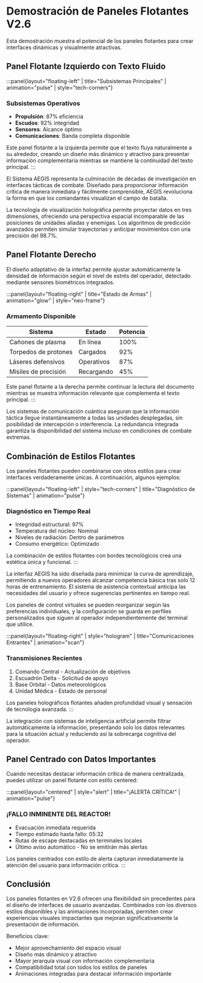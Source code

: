 # Demostración de Paneles Flotantes V2.6

Esta demostración muestra el potencial de los paneles flotantes para crear interfaces dinámicas y visualmente atractivas.

## Panel Flotante Izquierdo con Texto Fluido

:::panel{layout="floating-left" | title="Subsistemas Principales" | animation="pulse" | style="tech-corners"}
### Subsistemas Operativos
* **Propulsión**: 87% eficiencia
* **Escudos**: 92% integridad
* **Sensores**: Alcance óptimo
* **Comunicaciones**: Banda completa disponible

Este panel flotante a la izquierda permite que el texto fluya naturalmente a su alrededor, creando un diseño más dinámico y atractivo para presentar información complementaria mientras se mantiene la continuidad del texto principal.
:::

El Sistema AEGIS representa la culminación de décadas de investigación en interfaces tácticas de combate. Diseñado para proporcionar información crítica de manera inmediata y fácilmente comprensible, AEGIS revoluciona la forma en que los comandantes visualizan el campo de batalla.

La tecnología de visualización holográfica permite proyectar datos en tres dimensiones, ofreciendo una perspectiva espacial incomparable de las posiciones de unidades aliadas y enemigas. Los algoritmos de predicción avanzados permiten simular trayectorias y anticipar movimientos con una precisión del 98.7%.

## Panel Flotante Derecho

El diseño adaptativo de la interfaz permite ajustar automáticamente la densidad de información según el nivel de estrés del operador, detectado mediante sensores biométricos integrados.

:::panel{layout="floating-right" | title="Estado de Armas" | animation="glow" | style="neo-frame"}
### Armamento Disponible
| Sistema | Estado | Potencia |
|---------|--------|----------|
| Cañones de plasma | En línea | 100% |
| Torpedos de protones | Cargados | 92% |
| Láseres defensivos | Operativos | 87% |
| Misiles de precisión | Recargando | 45% |

Este panel flotante a la derecha permite continuar la lectura del documento mientras se muestra información relevante que complementa el texto principal.
:::

Los sistemas de comunicación cuántica aseguran que la información táctica llegue instantáneamente a todas las unidades desplegadas, sin posibilidad de intercepción o interferencia. La redundancia integrada garantiza la disponibilidad del sistema incluso en condiciones de combate extremas.

## Combinación de Estilos Flotantes

Los paneles flotantes pueden combinarse con otros estilos para crear interfaces verdaderamente únicas. A continuación, algunos ejemplos:

:::panel{layout="floating-left" | style="tech-corners" | title="Diagnóstico de Sistemas" | animation="pulse"}
### Diagnóstico en Tiempo Real
* Integridad estructural: 97%
* Temperatura del núcleo: Nominal
* Niveles de radiación: Dentro de parámetros
* Consumo energético: Optimizado

La combinación de estilos flotantes con bordes tecnológicos crea una estética única y funcional.
:::

La interfaz AEGIS ha sido diseñada para minimizar la curva de aprendizaje, permitiendo a nuevos operadores alcanzar competencia básica tras solo 12 horas de entrenamiento. El sistema de asistencia contextual anticipa las necesidades del usuario y ofrece sugerencias pertinentes en tiempo real.

Los paneles de control virtuales se pueden reorganizar según las preferencias individuales, y la configuración se guarda en perfiles personalizados que siguen al operador independientemente del terminal que utilice.

:::panel{layout="floating-right" | style="hologram" | title="Comunicaciones Entrantes" | animation="scan"}
### Transmisiones Recientes
1. Comando Central - Actualización de objetivos
2. Escuadrón Delta - Solicitud de apoyo
3. Base Orbital - Datos meteorológicos
4. Unidad Médica - Estado de personal

Los paneles holográficos flotantes añaden profundidad visual y sensación de tecnología avanzada.
:::

La integración con sistemas de inteligencia artificial permite filtrar automáticamente la información, presentando solo los datos relevantes para la situación actual y reduciendo así la sobrecarga cognitiva del operador.

## Panel Centrado con Datos Importantes

Cuando necesitas destacar información crítica de manera centralizada, puedes utilizar un panel flotante con estilo centered:

:::panel{layout="centered" | style="alert" | title="¡ALERTA CRÍTICA!" | animation="pulse"}
### ¡FALLO INMINENTE DEL REACTOR!
* Evacuación inmediata requerida
* Tiempo estimado hasta fallo: 05:32
* Rutas de escape destacadas en terminales locales
* Último aviso automático - No se emitirán más alertas

Los paneles centrados con estilo de alerta capturan inmediatamente la atención del usuario para información crítica.
:::

## Conclusión

Los paneles flotantes en V2.6 ofrecen una flexibilidad sin precedentes para el diseño de interfaces de usuario avanzadas. Combinados con los diversos estilos disponibles y las animaciones incorporadas, permiten crear experiencias visuales impactantes que mejoran significativamente la presentación de información.

Beneficios clave:
* Mejor aprovechamiento del espacio visual
* Diseño más dinámico y atractivo
* Mayor jerarquía visual con información complementaria
* Compatibilidad total con todos los estilos de paneles
* Animaciones integradas para destacar información importante 